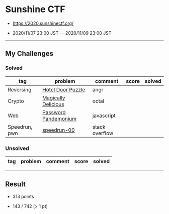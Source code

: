 # Sunshine CTF

* https://2020.sunshinectf.org/

* 2020/11/07 23:00 JST — 2020/11/09 23:00 JST

---

## My Challenges

### Solved

| tag           | problem                                      | comment        | score | solved |
| ------------- | -------------------------------------------- | -------------- | ----: | -----: |
| Reversing     | [Hotel Door Puzzle](Hotel_Door_Puzzle)       | angr           |       |        |
| Crypto        | [Magically Delicious](Magically_Delicious)   | octal          |       |        |
| Web           | [Password Pandemonium](Password_Pandemonium) | javascript     |       |        |
| Speedrun, pwn | [speedrun-00](speedrun-00)                   | stack overflow |       |        |

### Unsolved

| tag          | problem                | comment              | score | solved |
| ------------ | ---------------------- | -------------------- | ----: | -----: |

---

## Result

* 313 points

* 143 / 742 (> 1 pt)